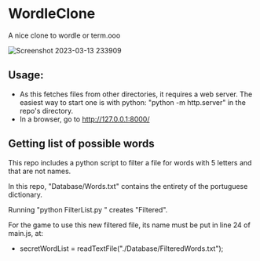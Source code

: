 # WordleClone
A nice clone to wordle or term.ooo

![Screenshot 2023-03-13 233909](https://user-images.githubusercontent.com/78967454/224878701-b22a257e-536e-4404-ae07-cf52180f77c7.png)

## Usage:
  - As this fetches files from other directories, it requires a web server. The easiest way to start one is with python: "python -m http.server" in the repo's directory.
  - In a browser, go to http://127.0.0.1:8000/

## Getting list of possible words
This repo includes a python script to filter a file for words with 5 letters and that are not names.

In this repo, "Database/Words.txt" contains the entirety of the portuguese dictionary.

Running "python FilterList.py <file name>" creates "Filtered<file name>".

For the game to use this new filtered file, its name must be put in line 24 of main.js, at:
  - secretWordList = readTextFile("./Database/FilteredWords.txt");
